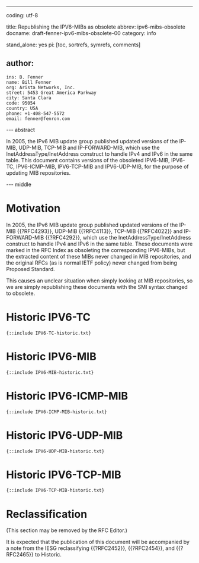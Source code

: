 ---
coding: utf-8

title: Republishing the IPV6-MIBs as obsolete
abbrev: ipv6-mibs-obsolete
docname: draft-fenner-ipv6-mibs-obsolete-00
category: info

stand_alone: yes
pi: [toc, sortrefs, symrefs, comments]

author:
  -
    ins: B. Fenner
    name: Bill Fenner
    org: Arista Networks, Inc.
    street: 5453 Great America Parkway
    city: Santa Clara
    code: 95054
    country: USA
    phone: +1-408-547-5572
    email: fenner@fenron.com

--- abstract

In 2005, the IPv6 MIB update group published
updated versions of the IP-MIB, UDP-MIB,
TCP-MIB and IP-FORWARD-MIB,
which use the InetAddressType/InetAddress
construct to handle IPv4 and IPv6 in the same table.
This document contains versions of the obsoleted
IPV6-MIB, IPV6-TC, IPV6-ICMP-MIB, IPV6-TCP-MIB
and IPV6-UDP-MIB, for the purpose of updating
MIB repositories.

--- middle

# Motivation

In 2005, the IPv6 MIB update group published
updated versions of the IP-MIB {{?RFC4293}}, UDP-MIB {{?RFC4113}},
TCP-MIB {{?RFC4022}} and IP-FORWARD-MIB {{?RFC4292}},
which use the InetAddressType/InetAddress
construct to handle IPv4 and IPv6 in the same table.
These documents were marked in the RFC Index as
obsoleting the corresponding IPV6-MIBs, but the
extracted content of these MIBs never changed in
MIB repositories, and the original RFCs (as is normal
IETF policy) never changed from being Proposed Standard.

This causes an unclear situation when simply looking at
MIB repositories, so we are simply republishing these
documents with the SMI syntax changed to obsolete.

# Historic IPV6-TC

~~~~
{::include IPV6-TC-historic.txt}
~~~~

# Historic IPV6-MIB

~~~~
{::include IPV6-MIB-historic.txt}
~~~~

# Historic IPV6-ICMP-MIB

~~~~
{::include IPV6-ICMP-MIB-historic.txt}
~~~~

# Historic IPV6-UDP-MIB

~~~~
{::include IPV6-UDP-MIB-historic.txt}
~~~~

# Historic IPV6-TCP-MIB

~~~~
{::include IPV6-TCP-MIB-historic.txt}
~~~~

# Reclassification

(This section may be removed by the RFC Editor.)

It is expected that the publication of this document
will be accompanied by a note from the IESG reclassifying
{{?RFC2452}},
{{?RFC2454}},
and
{{?RFC2465}}
to Historic.
